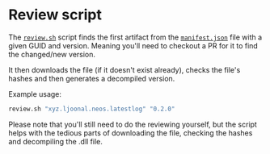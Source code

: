# Review script

The [`review.sh`](../review.sh) script finds the first artifact from the [`manifest.json`](../manifest.json) file with a given GUID and version.
Meaning you'll need to checkout a PR for it to find the changed/new version.

It then downloads the file (if it doesn't exist already), checks the file's hashes and then generates a decompiled version.

Example usage:

```sh
review.sh "xyz.ljoonal.neos.latestlog" "0.2.0"
```

Please note that you'll still need to do the reviewing yourself, but the script helps with the tedious parts of downloading the file, checking the hashes and decompiling the .dll file.

